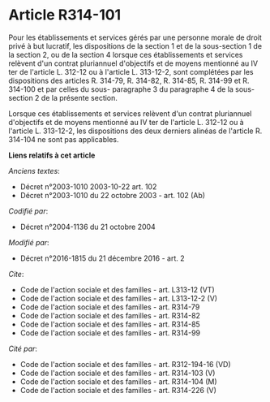 # Article R314-101

Pour les établissements et services gérés par une personne morale de droit privé à but lucratif, les dispositions de la
section 1 et de la sous-section 1 de la section 2, ou de la section 4 lorsque ces établissements et services relèvent d'un
contrat pluriannuel d'objectifs et de moyens mentionné au IV ter de l'article L. 312-12 ou à l'article L. 313-12-2, sont
complétées par les dispositions des articles R. 314-79, R. 314-82, R. 314-85, R. 314-99 et R. 314-100 et par celles du sous-
paragraphe 3 du paragraphe 4 de la sous-section 2 de la présente section. 

Lorsque ces établissements et services relèvent d'un contrat pluriannuel d'objectifs et de moyens mentionné au IV ter de
l'article L. 312-12 ou à l'article L. 313-12-2, les dispositions des deux derniers alinéas de l'article R. 314-104 ne sont
pas applicables.

**Liens relatifs à cet article**

_Anciens textes_:

  - Décret n°2003-1010 2003-10-22 art. 102
  - Décret n°2003-1010 du 22 octobre 2003 - art. 102 (Ab)

_Codifié par_:

  - Décret n°2004-1136 du 21 octobre 2004

_Modifié par_:

  - Décret n°2016-1815 du 21 décembre 2016 - art. 2

_Cite_:

  - Code de l'action sociale et des familles - art. L313-12 (VT)
  - Code de l'action sociale et des familles - art. L313-12-2 (V)
  - Code de l'action sociale et des familles - art. R314-79
  - Code de l'action sociale et des familles - art. R314-82
  - Code de l'action sociale et des familles - art. R314-85
  - Code de l'action sociale et des familles - art. R314-99

_Cité par_:

  - Code de l'action sociale et des familles - art. R312-194-16 (VD)
  - Code de l'action sociale et des familles - art. R314-103 (V)
  - Code de l'action sociale et des familles - art. R314-104 (M)
  - Code de l'action sociale et des familles - art. R314-226 (V)
